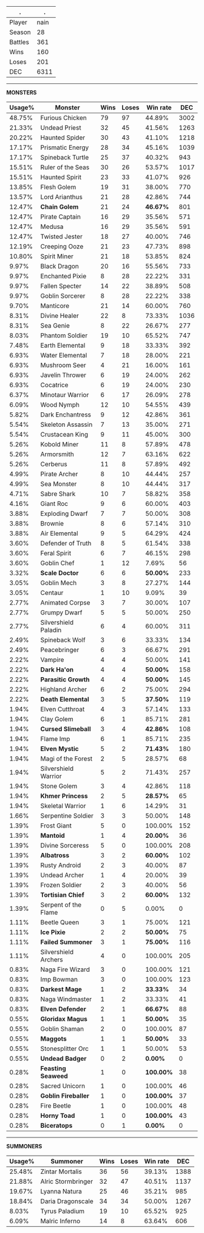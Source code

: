 .|.
|-|-
Player|nain
Season|28
Battles|361
Wins|160
Loses|201
DEC|6311

---
**MONSTERS**

Usage%|Monster|Wins|Loses|Win rate|DEC|
-|-|-|-|-|-|
48.75%|Furious Chicken|79|97|44.89%|3002|
21.33%|Undead Priest|32|45|41.56%|1263|
20.22%|Haunted Spider|30|43|41.10%|1218|
17.17%|Prismatic Energy|28|34|45.16%|1039|
17.17%|Spineback Turtle|25|37|40.32%|943|
15.51%|Ruler of the Seas|30|26|53.57%|1017|
15.51%|Haunted Spirit|23|33|41.07%|926|
13.85%|Flesh Golem|19|31|38.00%|770|
13.57%|Lord Arianthus|21|28|42.86%|744|
12.47%|**Chain Golem**|21|24|**46.67%**|801|
12.47%|Pirate Captain|16|29|35.56%|571|
12.47%|Medusa|16|29|35.56%|591|
12.47%|Twisted Jester|18|27|40.00%|746|
12.19%|Creeping Ooze|21|23|47.73%|898|
10.80%|Spirit Miner|21|18|53.85%|824|
9.97%|Black Dragon|20|16|55.56%|733|
9.97%|Enchanted Pixie|8|28|22.22%|331|
9.97%|Fallen Specter|14|22|38.89%|508|
9.97%|Goblin Sorcerer|8|28|22.22%|338|
9.70%|Manticore|21|14|60.00%|760|
8.31%|Divine Healer|22|8|73.33%|1036|
8.31%|Sea Genie|8|22|26.67%|277|
8.03%|Phantom Soldier|19|10|65.52%|747|
7.48%|Earth Elemental|9|18|33.33%|392|
6.93%|Water Elemental|7|18|28.00%|221|
6.93%|Mushroom Seer|4|21|16.00%|161|
6.93%|Javelin Thrower|6|19|24.00%|262|
6.93%|Cocatrice|6|19|24.00%|230|
6.37%|Minotaur Warrior|6|17|26.09%|278|
6.09%|Wood Nymph|12|10|54.55%|439|
5.82%|Dark Enchantress|9|12|42.86%|361|
5.54%|Skeleton Assassin|7|13|35.00%|271|
5.54%|Crustacean King|9|11|45.00%|300|
5.26%|Kobold Miner|11|8|57.89%|478|
5.26%|Armorsmith|12|7|63.16%|622|
5.26%|Cerberus|11|8|57.89%|492|
4.99%|Pirate Archer|8|10|44.44%|257|
4.99%|Sea Monster|8|10|44.44%|317|
4.71%|Sabre Shark|10|7|58.82%|358|
4.16%|Giant Roc|9|6|60.00%|403|
3.88%|Exploding Dwarf|7|7|50.00%|308|
3.88%|Brownie|8|6|57.14%|310|
3.88%|Air Elemental|9|5|64.29%|424|
3.60%|Defender of Truth|8|5|61.54%|338|
3.60%|Feral Spirit|6|7|46.15%|298|
3.60%|Goblin Chef|1|12|7.69%|56|
3.32%|**Scale Doctor**|6|6|**50.00%**|233|
3.05%|Goblin Mech|3|8|27.27%|144|
3.05%|Centaur|1|10|9.09%|39|
2.77%|Animated Corpse|3|7|30.00%|107|
2.77%|Grumpy Dwarf|5|5|50.00%|250|
2.77%|Silvershield Paladin|6|4|60.00%|311|
2.49%|Spineback Wolf|3|6|33.33%|134|
2.49%|Peacebringer|6|3|66.67%|291|
2.22%|Vampire|4|4|50.00%|141|
2.22%|**Dark Ha'on**|4|4|**50.00%**|158|
2.22%|**Parasitic Growth**|4|4|**50.00%**|145|
2.22%|Highland Archer|6|2|75.00%|294|
2.22%|**Death Elemental**|3|5|**37.50%**|119|
1.94%|Elven Cutthroat|4|3|57.14%|133|
1.94%|Clay Golem|6|1|85.71%|281|
1.94%|**Cursed Slimeball**|3|4|**42.86%**|108|
1.94%|Flame Imp|6|1|85.71%|235|
1.94%|**Elven Mystic**|5|2|**71.43%**|180|
1.94%|Magi of the Forest|2|5|28.57%|68|
1.94%|Silvershield Warrior|5|2|71.43%|257|
1.94%|Stone Golem|3|4|42.86%|118|
1.94%|**Khmer Princess**|2|5|**28.57%**|65|
1.94%|Skeletal Warrior|1|6|14.29%|31|
1.66%|Serpentine Soldier|3|3|50.00%|148|
1.39%|Frost Giant|5|0|100.00%|152|
1.39%|**Mantoid**|1|4|**20.00%**|36|
1.39%|Divine Sorceress|5|0|100.00%|208|
1.39%|**Albatross**|3|2|**60.00%**|102|
1.39%|Rusty Android|2|3|40.00%|87|
1.39%|Undead Archer|1|4|20.00%|39|
1.39%|Frozen Soldier|2|3|40.00%|56|
1.39%|**Tortisian Chief**|3|2|**60.00%**|132|
1.39%|Serpent of the Flame|0|5|0.00%|0|
1.11%|Beetle Queen|3|1|75.00%|121|
1.11%|**Ice Pixie**|2|2|**50.00%**|75|
1.11%|**Failed Summoner**|3|1|**75.00%**|116|
1.11%|Silvershield Archers|4|0|100.00%|205|
0.83%|Naga Fire Wizard|3|0|100.00%|121|
0.83%|Imp Bowman|3|0|100.00%|123|
0.83%|**Darkest Mage**|1|2|**33.33%**|34|
0.83%|Naga Windmaster|1|2|33.33%|41|
0.83%|**Elven Defender**|2|1|**66.67%**|88|
0.55%|**Gloridax Magus**|1|1|**50.00%**|35|
0.55%|Goblin Shaman|2|0|100.00%|87|
0.55%|**Maggots**|1|1|**50.00%**|33|
0.55%|Stonesplitter Orc|1|1|50.00%|53|
0.55%|**Undead Badger**|0|2|**0.00%**|0|
0.28%|**Feasting Seaweed**|1|0|**100.00%**|38|
0.28%|Sacred Unicorn|1|0|100.00%|46|
0.28%|**Goblin Fireballer**|1|0|**100.00%**|37|
0.28%|Fire Beetle|1|0|100.00%|48|
0.28%|**Horny Toad**|1|0|**100.00%**|43|
0.28%|**Biceratops**|0|1|**0.00%**|0|

---
**SUMMONERS**

Usage%|Summoner|Wins|Loses|Win rate|DEC|
-|-|-|-|-|-|
25.48%|Zintar Mortalis|36|56|39.13%|1388|
21.88%|Alric Stormbringer|32|47|40.51%|1137|
19.67%|Lyanna Natura|25|46|35.21%|985|
18.84%|Daria Dragonscale|34|34|50.00%|1267|
8.03%|Tyrus Paladium|19|10|65.52%|925|
6.09%|Malric Inferno|14|8|63.64%|606|
